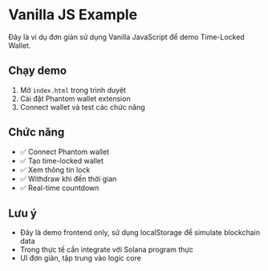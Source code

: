 # Vanilla JS Example

Đây là ví dụ đơn giản sử dụng Vanilla JavaScript để demo Time-Locked Wallet.

## Chạy demo

1. Mở `index.html` trong trình duyệt
2. Cài đặt Phantom wallet extension
3. Connect wallet và test các chức năng

## Chức năng

- ✅ Connect Phantom wallet
- ✅ Tạo time-locked wallet
- ✅ Xem thông tin lock
- ✅ Withdraw khi đến thời gian
- ✅ Real-time countdown

## Lưu ý

- Đây là demo frontend only, sử dụng localStorage để simulate blockchain data
- Trong thực tế cần integrate với Solana program thực
- UI đơn giản, tập trung vào logic core
